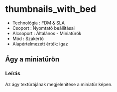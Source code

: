 # thumbnails\_with\_bed

* Technológia : FDM & SLA
* Csoport :  Nyomtató beállításai
* Alcsoport : Általános - Miniatűrök  
* Mód : Szakértő
* Alapértelmezett érték: igaz

## Ágy a miniatűrön

### Leírás

Az ágy textúrájának megjelenítése a miniatűr képen.

